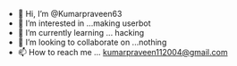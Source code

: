 - 👋 Hi, I’m @Kumarpraveen63
- 👀 I’m interested in ...making userbot
- 🌱 I’m currently learning ... hacking
- 💞️ I’m looking to collaborate on ...nothing
- 📫 How to reach me ... kumarpraveen112004@gmail.com

<!---
Kumarpraveen63/Kumarpraveen63 is a ✨ special ✨ repository because its `README.md` (this file) appears on your GitHub profile.
You can click the Preview link to take a look at your changes.
--->
